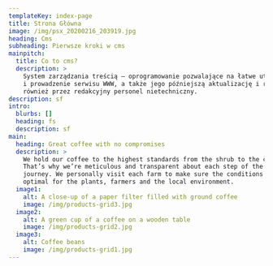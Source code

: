 ```yaml
---
templateKey: index-page
title: Strona Główna
image: /img/psx_20200216_203919.jpg
heading: Cms
subheading: Pierwsze kroki w cms
mainpitch:
  title: Co to cms?
  description: >
    System zarządzania treścią – oprogramowanie pozwalające na łatwe utworzenie
    i prowadzenie serwisu WWW, a także jego późniejszą aktualizację i rozbudowę,
    również przez redakcyjny personel nietechniczny.
description: sf
intro:
  blurbs: []
  heading: fs
  description: sf
main:
  heading: Great coffee with no compromises
  description: >
    We hold our coffee to the highest standards from the shrub to the cup.
    That’s why we’re meticulous and transparent about each step of the coffee’s
    journey. We personally visit each farm to make sure the conditions are
    optimal for the plants, farmers and the local environment.
  image1:
    alt: A close-up of a paper filter filled with ground coffee
    image: /img/products-grid3.jpg
  image2:
    alt: A green cup of a coffee on a wooden table
    image: /img/products-grid2.jpg
  image3:
    alt: Coffee beans
    image: /img/products-grid1.jpg
---
```

